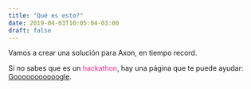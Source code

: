 ```yaml
---
title: "Qué es esto?"
date: 2019-04-03T10:05:04-03:00
draft: false
---
```


Vamos a crear una solución para Axon, en tiempo record.

Si no sabes que es un <span style="color:#FE2488">hackathon</span>, hay una página que te puede ayudar: 
[Gooooooooooogle](https://www.google.com/).